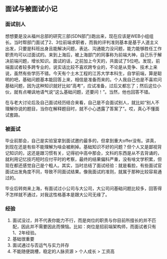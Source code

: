 ## 面试与被面试小记

### 面试别人
想想要是没从福州总部的研究三部(SDN部门)跑出来，现在应该是WEB小组组长。当时帮部门面试了2、3位前端求职者，而我的评判准则基本是基于人道主义出发，只要是科班出身且能解决问题，表达、沟通能力没问题，能力能够胜任工作职责均可以过面试的。来到上海后，被上海部门的同事称为前端大神，自己乐于解决前端问题，增长知识。面试的话，之前加上今天的，共面试了5位吧。发现，前端面试者较多跨专业的，说实话比较不喜欢跨专业的，不论是从竞争、技术上来说，虽然有些学历不错。今天有个土木工程的江苏大学本科生，自学前端，算是聪明的吧，基础问题基本能回答上来，相信是准备而来的。个人我自己也是不喜欢问基础问题，因为这种知识就好比如“高考”，应试准备，过后又都忘了；然后这位小伙，就有点嘲讽地语气说“这么基础问题，还要问！”。当然，他也回答不错。

在与老大讨论后及自己面试经历结合来看，自己是不会面试别人，就比如“别人不理解你说的题目，当你在解释题目时，就不小心透露了答案了”。哎，真心不懂面试套路。
### 被面试
毕业前那会，自己是实验室拿到面试邀约最多的，但拿到重大offer没有。讲真，到现在还是有些不能理解为啥会被刷掉。基础知识不好的问题？但个人又是鄙视背记知识的，这还是跟习惯有关，记得初中高中那会，文科的东西是从不去背诵的，就利用记忆技巧短时应付平时的考察，最终的结果偏科严重，没有啥文学积累，但现在都还感觉自己是个粗人。其实，当时总结了面试经验：就是看脸，有些面试官面试出发角度不同，导致不同面试结果。像我面试的准则，就属于那种比较容易通过的。

毕业后转岗来上海，有面试过小公司与大公司，大公司问基础问题比较多，回答得不怎样就不通过，对我这性格基本是跟大公司无缘了。

### 经验
1. 面试没过，并不代表你能力不行，而是岗位的职责与你目前所擅长的并不匹配，因此并不需要因此而懊恼。比如：岗位是招前端架构师，而面试者只有1、2年经验。
2. 基础很重要
3. 面试通过与否运气与实力并存
4. 不能随便跳槽，稳定的人脉资源 > 个人成长 > 工资高
